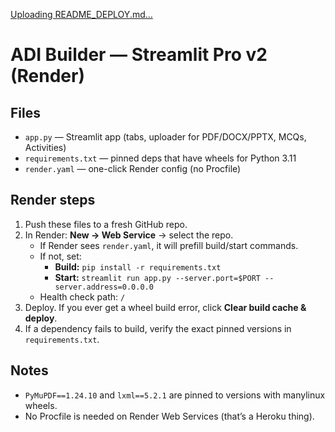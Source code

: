 [Uploading README_DEPLOY.md…]()

# ADI Builder — Streamlit Pro v2 (Render)

## Files
- `app.py` — Streamlit app (tabs, uploader for PDF/DOCX/PPTX, MCQs, Activities)
- `requirements.txt` — pinned deps that have wheels for Python 3.11
- `render.yaml` — one-click Render config (no Procfile)

## Render steps
1. Push these files to a fresh GitHub repo.
2. In Render: **New → Web Service** → select the repo.
   - If Render sees `render.yaml`, it will prefill build/start commands.
   - If not, set:
     - **Build:** `pip install -r requirements.txt`
     - **Start:** `streamlit run app.py --server.port=$PORT --server.address=0.0.0.0`
   - Health check path: `/`
3. Deploy. If you ever get a wheel build error, click **Clear build cache & deploy**.
4. If a dependency fails to build, verify the exact pinned versions in `requirements.txt`.

## Notes
- `PyMuPDF==1.24.10` and `lxml==5.2.1` are pinned to versions with manylinux wheels.
- No Procfile is needed on Render Web Services (that’s a Heroku thing).
